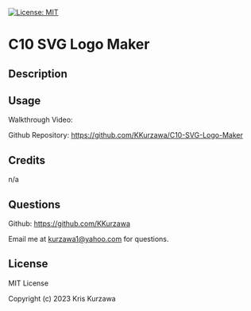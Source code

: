 [![License: MIT](https://img.shields.io/badge/License-MIT-yellow.svg)](https://opensource.org/licenses/MIT)
# C10 SVG Logo Maker

## Description


## Usage

Walkthrough Video: 

Github Repository: https://github.com/KKurzawa/C10-SVG-Logo-Maker

## Credits

n/a

## Questions
Github: https://github.com/KKurzawa

Email me at kurzawa1@yahoo.com for questions.

## License
MIT License

Copyright (c) 2023 Kris Kurzawa

